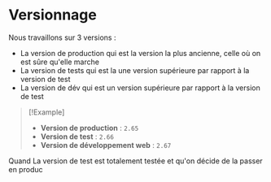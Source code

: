 # Versionnage
Nous travaillons sur 3 versions :
- La version de production qui est la version la plus ancienne, celle où on est sûre qu'elle marche
- La version de tests qui est la une version supérieure par rapport à la version de test
- La version de dév qui est un version supérieure par rapport à la version de test

>[!Example]
> - **Version de production** : `2.65`
> - **Version de test** : `2.66`
> - **Version de développement web** : `2.67`


Quand La version de test est totalement testée et qu'on décide de la passer en produc